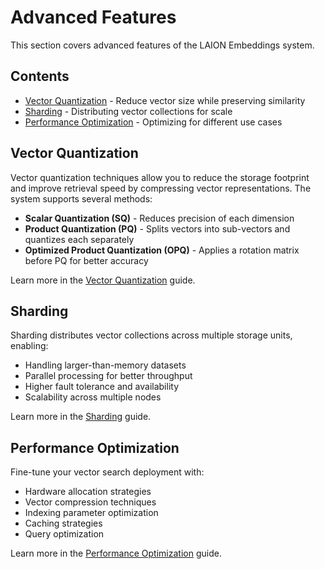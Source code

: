 # Advanced Features

This section covers advanced features of the LAION Embeddings system.

## Contents

- [Vector Quantization](vector-quantization.md) - Reduce vector size while preserving similarity
- [Sharding](sharding.md) - Distributing vector collections for scale
- [Performance Optimization](performance.md) - Optimizing for different use cases

## Vector Quantization

Vector quantization techniques allow you to reduce the storage footprint and improve retrieval speed by compressing vector representations. The system supports several methods:

- **Scalar Quantization (SQ)** - Reduces precision of each dimension
- **Product Quantization (PQ)** - Splits vectors into sub-vectors and quantizes each separately
- **Optimized Product Quantization (OPQ)** - Applies a rotation matrix before PQ for better accuracy

Learn more in the [Vector Quantization](vector-quantization.md) guide.

## Sharding

Sharding distributes vector collections across multiple storage units, enabling:

- Handling larger-than-memory datasets
- Parallel processing for better throughput
- Higher fault tolerance and availability
- Scalability across multiple nodes

Learn more in the [Sharding](sharding.md) guide.

## Performance Optimization

Fine-tune your vector search deployment with:

- Hardware allocation strategies
- Vector compression techniques
- Indexing parameter optimization
- Caching strategies
- Query optimization

Learn more in the [Performance Optimization](performance.md) guide.
